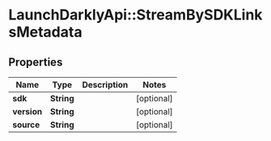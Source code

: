 # LaunchDarklyApi::StreamBySDKLinksMetadata

## Properties
Name | Type | Description | Notes
------------ | ------------- | ------------- | -------------
**sdk** | **String** |  | [optional] 
**version** | **String** |  | [optional] 
**source** | **String** |  | [optional] 


